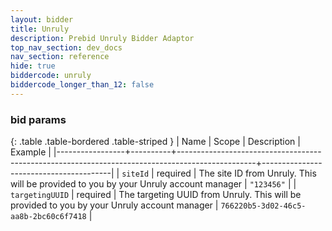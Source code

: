```yaml
---
layout: bidder
title: Unruly
description: Prebid Unruly Bidder Adaptor
top_nav_section: dev_docs
nav_section: reference
hide: true
biddercode: unruly
biddercode_longer_than_12: false
---
```


### bid params

{: .table .table-bordered .table-striped }
| Name            | Scope    | Description                                                                                     | Example                                |
|-----------------+----------+-------------------------------------------------------------------------------------------------+----------------------------------------|
| `siteId`        | required | The site ID from Unruly. This will be provided to you by your Unruly account manager            | `"123456"`                             |
| `targetingUUID` | required | The targeting UUID from Unruly. This will be provided to you by your Unruly account manager     | `766220b5-3d02-46c5-aa8b-2bc60c6f7418` |
